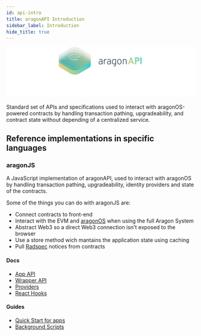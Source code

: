 ```yaml
---
id: api-intro
title: aragonAPI Introduction
sidebar_label: Introduction
hide_title: true
---
```


![](/docs/assets/brand/aragonapi.png)

Standard set of APIs and specifications used to interact with aragonOS-powered contracts by handling transaction pathing, upgradeability, and contract state without depending of a centralized service.

## Reference implementations in specific languages

### aragonJS

A JavaScript implementation of aragonAPI, used to interact with aragonOS by handling transaction pathing, upgradeability, identity providers and state of the contracts.

Some of the things you can do with aragonJS are:

- Connect contracts to front-end
- Interact with the EVM and [aragonOS](os-intro.md) when using the full Aragon System
- Abstract Web3 so a direct Web3 connection isn't exposed to the browser
- Use a store method wich mantains the application state using caching
- Pull [Radspec](human-readable-txs.md) notices from contracts

#### Docs

- [App API](js-ref-app.md)
- [Wrapper API](js-ref-wrapper.md)
- [Providers](js-ref-providers.md)
- [React Hooks](js-ref-hooks.md)

#### Guides

- [Quick Start for apps](js-quick-start.md)
- [Background Scripts](js-guide-bg-scripts.md)
